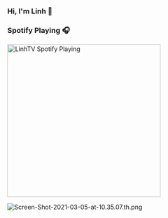 ### Hi, I'm Linh  👋

### Spotify Playing 🎧
[<img src="https://spotify-playing-git-master.j2teamnnl.vercel.app/api/spotify-playing" alt="LinhTV Spotify Playing" width="350" />](https://open.spotify.com/user/31ghget3jspvgpjwbv5pcwli3smab)

![Screen-Shot-2021-03-05-at-10.35.07.th.png](https://linhcntt097.s3-ap-southeast-1.amazonaws.com/c877e0e98582be6e2702a5b72f0b8847.jpeg)
